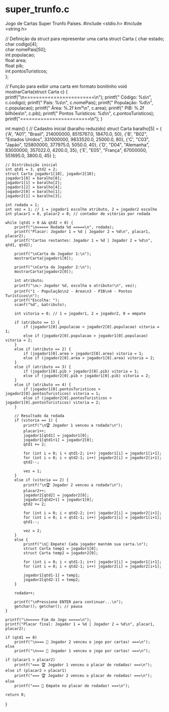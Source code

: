# super_trunfo.c
Jogo de Cartas Super Trunfo Países.
#include <stdio.h>
#include <string.h>

// Definição da struct para representar uma carta
struct Carta {
    char estado;              
    char codigo[4];           
    char nomePais[50];        
    int populacao;            
    float area;               
    float pib;                
    int pontosTuristicos;     
};

// Função para exibir uma carta em formato bonitinho
void mostrarCarta(struct Carta c) {
    printf("\n========================\n");
    printf(" Código: %s\n", c.codigo);
    printf(" País: %s\n", c.nomePais);
    printf(" População: %d\n", c.populacao);
    printf(" Área: %.2f km²\n", c.area);
    printf(" PIB: %.2f bilhões\n", c.pib);
    printf(" Pontos Turísticos: %d\n", c.pontosTuristicos);
    printf("========================\n");
}

int main() {
    // Cadastro inicial (baralho reduzido)
    struct Carta baralho[5] = {
        {'A', "A01", "Brasil",          214000000, 8515767.0, 18470.0, 50},
        {'B', "B02", "Estados Unidos",  331000000, 9833520.0, 25000.0, 80},
        {'C', "C03", "Japão",           125800000, 377975.0, 5050.0, 40},
        {'D', "D04", "Alemanha",         83000000, 357022.0, 4200.0, 35},
        {'E', "E05", "França",           67000000, 551695.0, 3800.0, 45}
    };

    // Distribuição inicial
    int qtd1 = 3, qtd2 = 2;
    struct Carta jogador1[10], jogador2[10];
    jogador1[0] = baralho[0];
    jogador1[1] = baralho[2];
    jogador1[2] = baralho[4];
    jogador2[0] = baralho[1];
    jogador2[1] = baralho[3];

    int rodada = 1;
    int vez = 1; // 1 = jogador1 escolhe atributo, 2 = jogador2 escolhe
    int placar1 = 0, placar2 = 0; // contador de vitórias por rodada

    while (qtd1 > 0 && qtd2 > 0) {
        printf("\n===== Rodada %d =====\n", rodada);
        printf("Placar: Jogador 1 = %d | Jogador 2 = %d\n", placar1, placar2);
        printf("Cartas restantes: Jogador 1 = %d | Jogador 2 = %d\n", qtd1, qtd2);

        printf("\nCarta do Jogador 1:\n");
        mostrarCarta(jogador1[0]);

        printf("\nCarta do Jogador 2:\n");
        mostrarCarta(jogador2[0]);

        int atributo;
        printf("\n👉 Jogador %d, escolha o atributo!\n", vez);
        printf("1 - População\n2 - Área\n3 - PIB\n4 - Pontos Turísticos\n");
        printf("Escolha: ");
        scanf("%d", &atributo);

        int vitoria = 0; // 1 = jogador1, 2 = jogador2, 0 = empate

        if (atributo == 1) { 
            if (jogador1[0].populacao > jogador2[0].populacao) vitoria = 1;
            else if (jogador2[0].populacao > jogador1[0].populacao) vitoria = 2;
        } 
        else if (atributo == 2) { 
            if (jogador1[0].area > jogador2[0].area) vitoria = 1;
            else if (jogador2[0].area > jogador1[0].area) vitoria = 2;
        } 
        else if (atributo == 3) { 
            if (jogador1[0].pib > jogador2[0].pib) vitoria = 1;
            else if (jogador2[0].pib > jogador1[0].pib) vitoria = 2;
        } 
        else if (atributo == 4) { 
            if (jogador1[0].pontosTuristicos > jogador2[0].pontosTuristicos) vitoria = 1;
            else if (jogador2[0].pontosTuristicos > jogador1[0].pontosTuristicos) vitoria = 2;
        }

        // Resultado da rodada
        if (vitoria == 1) {
            printf("\n🏆 Jogador 1 venceu a rodada!\n");
            placar1++;
            jogador1[qtd1] = jogador1[0]; 
            jogador1[qtd1+1] = jogador2[0]; 
            qtd1 += 2;

            for (int i = 0; i < qtd1-2; i++) jogador1[i] = jogador1[i+1];
            for (int i = 0; i < qtd2-1; i++) jogador2[i] = jogador2[i+1];
            qtd2--;

            vez = 1; 
        } 
        else if (vitoria == 2) {
            printf("\n🏆 Jogador 2 venceu a rodada!\n");
            placar2++;
            jogador2[qtd2] = jogador2[0]; 
            jogador2[qtd2+1] = jogador1[0]; 
            qtd2 += 2;

            for (int i = 0; i < qtd2-2; i++) jogador2[i] = jogador2[i+1];
            for (int i = 0; i < qtd1-1; i++) jogador1[i] = jogador1[i+1];
            qtd1--;

            vez = 2; 
        } 
        else {
            printf("\n🤝 Empate! Cada jogador mantém sua carta.\n");
            struct Carta temp1 = jogador1[0];
            struct Carta temp2 = jogador2[0];

            for (int i = 0; i < qtd1-1; i++) jogador1[i] = jogador1[i+1];
            for (int i = 0; i < qtd2-1; i++) jogador2[i] = jogador2[i+1];

            jogador1[qtd1-1] = temp1;
            jogador2[qtd2-1] = temp2;
        }

        rodada++;

        printf("\nPressione ENTER para continuar...\n");
        getchar(); getchar(); // pausa
    }

    printf("\n===== Fim do Jogo =====\n");
    printf("Placar final: Jogador 1 = %d | Jogador 2 = %d\n", placar1, placar2);

    if (qtd1 == 0) 
        printf("\n=== 🥇 Jogador 2 venceu o jogo por cartas! ===\n");
    else 
        printf("\n=== 🥇 Jogador 1 venceu o jogo por cartas! ===\n");

    if (placar1 > placar2)
        printf("=== 🏆 Jogador 1 venceu o placar de rodadas! ===\n");
    else if (placar2 > placar1)
        printf("=== 🏆 Jogador 2 venceu o placar de rodadas! ===\n");
    else
        printf("=== 🤝 Empate no placar de rodadas! ===\n");

    return 0;
}
